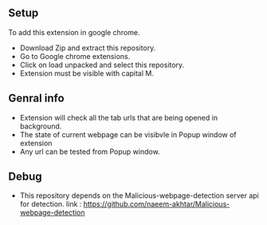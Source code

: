 ## Setup
To add this extension in google chrome.
* Download Zip and extract this repository.
* Go to Google chrome extensions.
* Click on load unpacked and select this repository.
* Extension must be visible with capital M.

## Genral info
* Extension will check all the tab urls that are being opened in background.
* The state of current webpage can be visibvle in Popup window of extension
* Any url can be tested from Popup window.

## Debug
* This repository depends on the Malicious-webpage-detection server api for detection. link : https://github.com/naeem-akhtar/Malicious-webpage-detection

